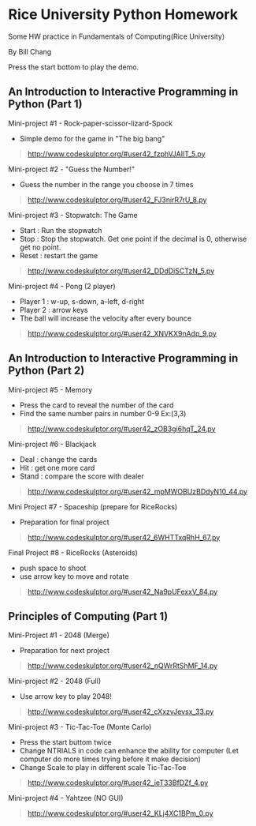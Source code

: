 # Rice University Python Homework
Some HW practice in Fundamentals of Computing(Rice University)

By Bill Chang

Press the start bottom to play the demo.
## An Introduction to Interactive Programming in Python (Part 1)
Mini-project #1 - Rock-paper-scissor-lizard-Spock

- Simple demo for the game in "The big bang" 

>http://www.codeskulptor.org/#user42_fzphVJAIlT_5.py

Mini-project #2 - "Guess the Number!"

- Guess the number in the range you choose in 7 times

>http://www.codeskulptor.org/#user42_FJ3nirR7rU_8.py

Mini-project #3 - Stopwatch: The Game

- Start : Run the stopwatch
- Stop : Stop the stopwatch. Get one point if the decimal is 0, otherwise get no point.
- Reset : restart the game

>http://www.codeskulptor.org/#user42_DDdDiSCTzN_5.py

Mini-project #4 - Pong (2 player)

- Player 1 : w-up, s-down, a-left, d-right
- Player 2 : arrow keys
- The ball will increase the velocity after every bounce

>http://www.codeskulptor.org/#user42_XNVKX9nAdp_9.py

## An Introduction to Interactive Programming in Python (Part 2)
Mini-project #5 - Memory

- Press the card to reveal the number of the card
- Find the same number pairs in number 0-9 Ex:(3,3)

>http://www.codeskulptor.org/#user42_zOB3gi6hqT_24.py

Mini-project #6 - Blackjack

- Deal : change the cards
- Hit : get one more card
- Stand : compare the score with dealer

>http://www.codeskulptor.org/#user42_mpMWOBUzBDdyN10_44.py

Mini Project #7 - Spaceship (prepare for RiceRocks)

- Preparation for final project

>http://www.codeskulptor.org/#user42_6WHTTxqRhH_67.py

Final Project #8 - RiceRocks (Asteroids)

- push space to shoot
- use arrow key to move and rotate

>http://www.codeskulptor.org/#user42_Na9pUFexxV_84.py

## Principles of Computing (Part 1)
Mini-Project #1 - 2048 (Merge)

- Preparation for next project

>http://www.codeskulptor.org/#user42_nQWrRtShMF_14.py

Mini-project #2 - 2048 (Full)

- Use arrow key to play 2048!

>http://www.codeskulptor.org/#user42_cXxzvJevsx_33.py

Mini-project #3 - Tic-Tac-Toe (Monte Carlo)

- Press the start buttom twice
- Change NTRIALS in code can enhance the ability for computer (Let computer do more times trying before it make decision)
- Change Scale to play in different scale Tic-Tac-Toe

>http://www.codeskulptor.org/#user42_ieT33BfDZf_4.py

Mini-project #4 - Yahtzee (NO GUI)
>http://www.codeskulptor.org/#user42_KLj4XC1BPm_0.py
